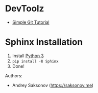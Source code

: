 # DevToolz

* [Simple Git Tutorial](https://devtoolz.github.io/git/_build/html/index.html)

# Sphinx Installation

1. Install [Python 3](https://www.python.org/downloads/)
2. `pip install -U Sphinx`
3. Done!

Authors:

* Andrey Saksonov (https://saksonov.me)
